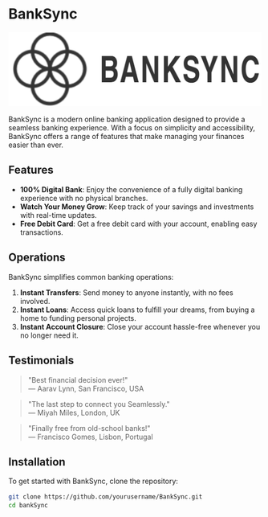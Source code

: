 # BankSync
![BankSync Logo](img/logo.png)

BankSync is a modern online banking application designed to provide a seamless banking experience. With a focus on simplicity and accessibility, BankSync offers a range of features that make managing your finances easier than ever.

## Features

- **100% Digital Bank**: Enjoy the convenience of a fully digital banking experience with no physical branches.
- **Watch Your Money Grow**: Keep track of your savings and investments with real-time updates.
- **Free Debit Card**: Get a free debit card with your account, enabling easy transactions.

## Operations

BankSync simplifies common banking operations:

1. **Instant Transfers**: Send money to anyone instantly, with no fees involved.
2. **Instant Loans**: Access quick loans to fulfill your dreams, from buying a home to funding personal projects.
3. **Instant Account Closure**: Close your account hassle-free whenever you no longer need it.

## Testimonials

> "Best financial decision ever!"  
> — Aarav Lynn, San Francisco, USA

> "The last step to connect you Seamlessly."  
> — Miyah Miles, London, UK

> "Finally free from old-school banks!"  
> — Francisco Gomes, Lisbon, Portugal

## Installation

To get started with BankSync, clone the repository:

```bash
git clone https://github.com/yourusername/BankSync.git
cd bankSync
